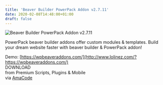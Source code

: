 ```yaml
---
title: 'Beaver Builder PowerPack Addon v2.7.11'
date: 2020-02-08T14:48:00+01:00
draft: false
---
```


![Beaver Builder PowerPack Addon v2.7.11](http://www.codelist.cc/uploads/posts/2019-06/1559456151_beaver-builder-powerpack-addon.png "Beaver Builder PowerPack Addon v2.7.11")  
  
PowerPack beaver builder addons offer custom modules & templates. Build your dream website faster with beaver builder & PowerPack addon!  
  
Demo: [https://wpbeaveraddons.com/](http://www.lolinez.com/?https://wpbeaveraddons.com/)  
DOWNLOAD  
from Premium Scripts, Plugins & Mobile  
via [AmaCode](https://amazcode.ooo)